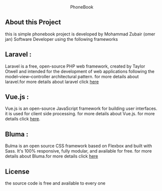 <p align="center">PhoneBook </p>
 
 ## About this Project
 
  this is simple phonebook project is  developed by Mohammad Zubair (omer jan) Software Developer using the following frameworks

## Laravel :

Laravel is a free, open-source PHP web framework, created by Taylor Otwell and intended for the development of web applications following the model–view–controller architectural pattern. for more details about laravel.for more details about laravel click [ here](https://laravel.com/docs)

## Vue.js :

Vue.js is an open-source JavaScript framework for building user interfaces. it is used for client side  processing. for more details about Vue.js. for more details click [here](https://vuejs.org/).

## Bluma :

 Bulma is an open source CSS framework based on Flexbox and built with Sass. It's 100% responsive, fully modular, and available for free. for more details about Bluma.for more details click [here](https://bulma.io/)
## License

the source code is free and available to every one